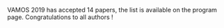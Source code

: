 VAMOS 2019 has accepted 14 papers, the list is available on the program page. Congratulations to all authors !  